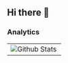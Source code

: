 ## Hi there 👋

<!--
**Macedo-J247/Macedo-J247** is a ✨ _special_ ✨ repository because its `README.md` (this file) appears on your GitHub profile.

Here are some ideas to get you started:

- 🔭 I’m currently working on ...
- 🌱 I’m currently learning ...
- 👯 I’m looking to collaborate on ...
- 🤔 I’m looking for help with ...
- 💬 Ask me about ...
- 📫 How to reach me: ...
- 😄 Pronouns: ...
- ⚡ Fun fact: ...
-->

### Analytics
<table>
  <tr>
    <td>
      <img align="left" src="![Macedo-J247's Stats](https://github-readme-stats.vercel.app/api?username=Macedo-J247&theme=graywhite&show_icons=true&hide_border=false&count_private=true)" alt="Github Stats"/>
    </td>
  </tr>
</table>
